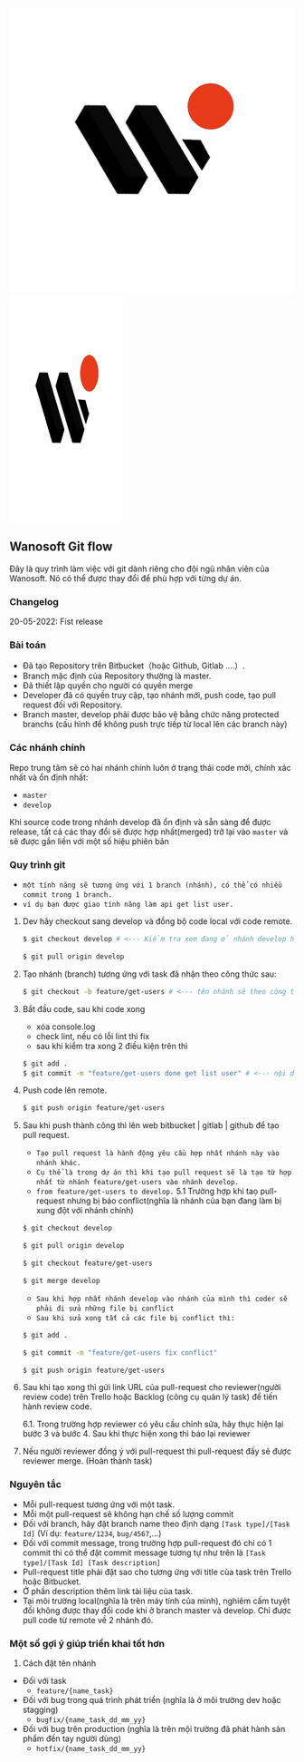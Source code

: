 ![Screenshot](avatar_wano.jpg)
<img src="avatar_wano.jpg" alt=""  width="200" height="400" />

## Wanosoft Git flow

Đây là quy trình làm việc với git dành riêng cho đội ngũ nhân viên của Wanosoft. Nó có thể được thay đổi để phù hợp với từng dự án.

### Changelog

20-05-2022: Fist release

### Bài toán

- Đã tạo Repository trên Bitbucket（hoặc Github, Gitlab ....）.
- Branch mặc định của Repository thường là master.
- Đã thiết lập quyền cho người có quyền merge
- Developer đã có quyền truy cập, tạo nhánh mới, push code, tạo pull request đối với Repository.
- Branch master, develop phải được bảo vệ bằng chức năng protected branchs (cấu hình để không push trực tiếp từ local lên các branch này)

### Các nhánh chính

Repo trung tâm sẽ có hai nhánh chính luôn ở trạng thái code mới, chính xác nhất và ổn định nhất:

- `master`
- `develop`

Khi source code trong nhánh develop đã ổn định và sẵn sàng để được release, tất cả các thay đổi sẽ được hợp nhất(merged) trở lại vào `master` và sẽ được gắn liền với một số hiệu phiên bản

### Quy trình git

- `một tính năng sẽ tương ứng với 1 branch (nhánh), có thể có nhiều commit trong 1 branch.`
- `ví dụ bạn được giao tính năng làm api get list user.`

1. Dev hãy checkout sang develop và đồng bộ code local với code remote.
   ```sh
   $ git checkout develop # <--- Kiểm tra xem đang ở nhánh develop hay chưa $git branch
   ```
   ```sh
   $ git pull origin develop
   ```
2. Tạo nhánh (branch) tương ứng với task đã nhận theo công thức sau:
   ```sh
   $ git checkout -b feature/get-users # <--- tên nhánh sẽ theo công thức feature/{name}
   ```
3. Bắt đầu code, sau khi code xong
   - xóa console.log
   - check lint, nếu có lỗi lint thì fix
   - sau khi kiểm tra xong 2 điều kiện trên thì
   ```sh
   $ git add .
   $ git commit -m "feature/get-users done get list user" # <--- nội dung comment sẽ là {feature/{name} abc...}
   ```
4. Push code lên remote.
   ```sh
   $ git push origin feature/get-users
   ```
5. Sau khi push thành công thì lên web bitbucket | gitlab | github để tạo pull request.
   - `Tạo pull request là hành động yêu cầu hợp nhất nhánh này vào nhánh khác.`
   - `Cụ thể là trong dự án thì khi tạo pull request sẽ là tạo từ hợp nhất từ nhánh feature/get-users vào nhánh develop.`
   - `from feature/get-users to develop.`
     5.1 Trường hợp khi taọ pull-request nhưng bị báo conflict(nghĩa là nhánh của bạn đang làm bị xung đột với nhánh chính)
   ```sh
   $ git checkout develop
   ```
   ```sh
   $ git pull origin develop
   ```
   ```sh
   $ git checkout feature/get-users
   ```
   ```sh
   $ git merge develop
   ```
   - `Sau khi hợp nhất nhánh develop vào nhánh của mình thì coder sẽ phải đi sửa những file bị conflict`
   - `Sau khi sửa xong tất cả các file bị conflict thì: `
   ```sh
   $ git add .
   ```
   ```sh
   $ git commit -m "feature/get-users fix conflict"
   ```
   ```sh
   $ git push origin feature/get-users
   ```
6. Sau khi tạo xong thì gửi link URL của pull-request cho reviewer(người review code) trên Trello hoặc Backlog (công cụ quản lý task) để tiến hành review code.

   6.1. Trong trường hợp reviewer có yêu cầu chỉnh sửa, hãy thực hiện lại bước 3 và bước 4. Sau khi thực hiện xong thì báo lại reviewer

7. Nếu người reviewer đồng ý với pull-request thì pull-request đấy sẽ được reviewer merge. (Hoàn thành task)

### Nguyên tắc

- Mỗi pull-request tương ứng với một task.
- Mỗi một pull-request sẽ không hạn chế số lượng commit
- Đối với branch, hãy đặt branch name theo định dạng `[Task type]/[Task Id]` (Ví dụ: `feature/1234`, `bug/4567`,...)
- Đối với commit message, trong trường hợp pull-request đó chỉ có 1 commit thì có thể đặt commit message tương tự như trên là `[Task type]/[Task Id] [Task description]`
- Pull-request title phải đặt sao cho tương ứng với title của task trên Trello hoặc Bitbucket.
- Ở phần description thêm link tài liệu của task.
- Tại môi trường local(nghĩa là trên máy tính của mình), nghiêm cấm tuyệt đối không được thay đổi code khi ở branch master và develop. Chỉ được pull code từ remote về 2 nhánh đó.

### Một số gợi ý giúp triển khai tốt hơn

1. Cách đặt tên nhánh

- Đối với task
  - `feature/{name_task}`
- Đối với bug trong quá trình phát triển (nghĩa là ở môi trường dev hoặc stagging)
  - `bugfix/{name_task_dd_mm_yy}`
- Đối với bug trên production (nghĩa là trên mội trường đã phát hành sản phẩm đến tay người dùng)
  - `hotfix/{name_task_dd_mm_yy}`
